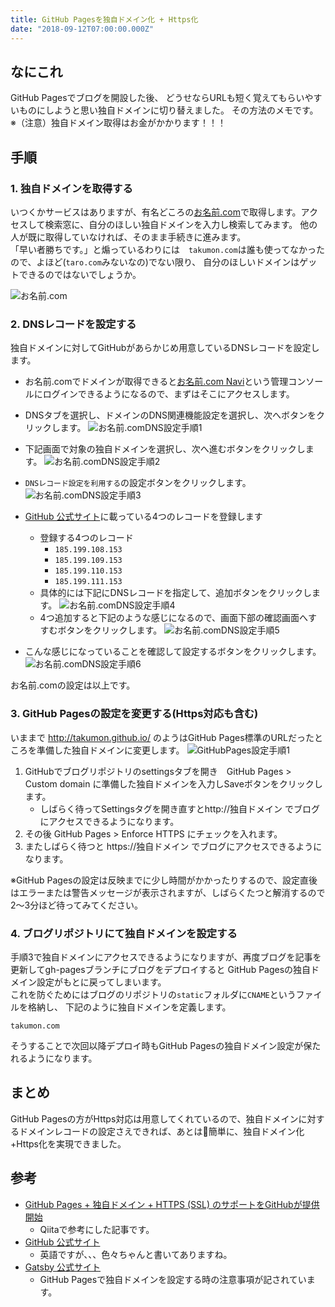 ```yaml
---
title: GitHub Pagesを独自ドメイン化 + Https化
date: "2018-09-12T07:00:00.000Z"
---
```


## なにこれ
GitHub Pagesでブログを開設した後、
どうせならURLも短く覚えてもらいやすいものにしようと思い独自ドメインに切り替えました。
その方法のメモです。　※（注意）独自ドメイン取得はお金がかかります！！！

## 手順
### 1. 独自ドメインを取得する
いつくかサービスはありますが、有名どころの[お名前.com](https://www.onamae.com/)で取得します。アクセスして検索窓に、自分のほしい独自ドメインを入力し検索してみます。
他の人が既に取得していなければ、そのまま手続きに進みます。<br />
「早い者勝ちです。」と煽っているわりには　`takumon.com`は誰も使ってなかったので、よほど(`taro.com`みないなの)でない限り、
自分のほしいドメインはゲットできるのではないでしょうか。

![お名前.com](./namecom.png)

### 2. DNSレコードを設定する
独自ドメインに対してGitHubがあらかじめ用意しているDNSレコードを設定します。
* お名前.comでドメインが取得できると[お名前.com Navi](https://navi.onamae.com/)という管理コンソールにログインできるようになるので、まずはそこにアクセスします。

* DNSタブを選択し、ドメインのDNS関連機能設定を選択し、次へボタンをクリックします。
![お名前.comDNS設定手順1](./namecom_config_1.png)

* 下記画面で対象の独自ドメインを選択し、次へ進むボタンをクリックします。
![お名前.comDNS設定手順2](./namecom_config_2.png)

* `DNSレコード設定を利用する`の設定ボタンをクリックします。
![お名前.comDNS設定手順3](./namecom_config_3.png)


* [GitHub 公式サイト](https://help.github.com/articles/setting-up-an-apex-domain/)に載っている4つのレコードを登録します
  * 登録する4つのレコード
      * `185.199.108.153`
      * `185.199.109.153`
      * `185.199.110.153`
      * `185.199.111.153`
  * 具体的には下記にDNSレコードを指定して、追加ボタンをクリックします。
    ![お名前.comDNS設定手順4](./namecom_config_4.png)
  * 4つ追加すると下記のような感じになるので、画面下部の確認画面へすすむボタンをクリックします。
    ![お名前.comDNS設定手順5](./namecom_config_5.png)

* こんな感じになっていることを確認して設定するボタンをクリックします。
  ![お名前.comDNS設定手順6](./namecom_config_6.png)

お名前.comの設定は以上です。

### 3. GitHub Pagesの設定を変更する(Https対応も含む)
いままで http://takumon.github.io/ のようはGitHub Pages標準のURLだったところを準備した独自ドメインに変更します。
![GitHubPages設定手順1](./githubpages_config_1.png)
1. GitHubでブログリポジトリのsettingsタブを開き　GitHub Pages > Custom domain に準備した独自ドメインを入力しSaveボタンをクリックします。
    * しばらく待ってSettingsタグを開き直すとhttp://独自ドメイン でブログにアクセスできるようになります。
2. その後 GitHub Pages > Enforce HTTPS にチェックを入れます。
3. またしばらく待つと https://独自ドメイン でブログにアクセスできるようになります。

※GitHub Pagesの設定は反映までに少し時間がかかったりするので、設定直後はエラーまたは警告メッセージが表示されますが、しばらくたつと解消するので2〜3分ほど待ってみてください。

### 4. ブログリポジトリにて独自ドメインを設定する
手順3で独自ドメインにアクセスできるようになりますが、再度ブログを記事を更新してgh-pagesブランチにブログをデプロイすると
GitHub Pagesの独自ドメイン設定がもとに戻ってしまいます。<br />
これを防ぐためにはブログのリポジトリの`static`フォルダに`CNAME`というファイルを格納し、
下記のように独自ドメインを定義します。

```
takumon.com
```
そうすることで次回以降デプロイ時もGitHub Pagesの独自ドメイン設定が保たれるようになります。

## まとめ
GitHub Pagesの方がHttps対応は用意してくれているので、独自ドメインに対するドメインレコードの設定さえできれば、あとは簡単に、独自ドメイン化+Https化を実現できました。

## 参考
* [GitHub Pages + 独自ドメイン + HTTPS (SSL) のサポートをGitHubが提供開始](https://qiita.com/foobaron/items/cd9cfc403defa706372b)
  * Qiitaで参考にした記事です。
* [GitHub 公式サイト](https://help.github.com/articles/setting-up-an-apex-domain/)
  * 英語ですが、、、色々ちゃんと書いてありますね。
* [Gatsby 公式サイト](https://www.gatsbyjs.org/docs/how-gatsby-works-with-github-pages/#custom-domains)
  * GitHub Pagesで独自ドメインを設定する時の注意事項が記されています。
